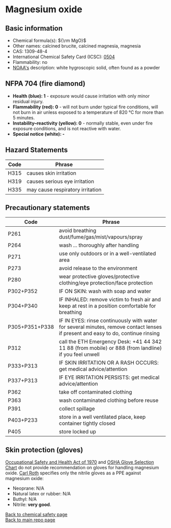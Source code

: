 # Magnesium oxide

## Basic information

- Chemical formula(s): ${\rm MgO}$
- Other names: calcined brucite, calcined magnesia, magnesia
- CAS: 1309-48-4
- International Chemical Safety Card (ICSC): [0504](https://inchem.org/documents/icsc/icsc/eics0504.htm)
- Flammability: no
- [NOAA's](https://cameochemicals.noaa.gov/chemical/6945) description: white hygroscopic solid, often found as a powder

## NFPA 704 (fire diamond)

- **Health (blue): 1** - exposure would cause irritation with only minor residual injury.
- **Flammability (red): 0** - will not burn under typical fire conditions, will not burn in air unless exposed to a temperature of 820 °C for more than 5 minutes.
- **Instability–reactivity (yellow): 0** - normally stable, even under fire exposure conditions, and is not reactive with water.
- **Special notice (white): -**

## Hazard Statements

| Code | Phrase                           |
| ---- | -------------------------------- |
| H315 | causes skin irritation           |
| H319 | causes serious eye irritation    |
| H335 | may cause respiratory irritation |

## Precautionary statements

| Code           | Phrase                                                                                                                           |
| -------------- | -------------------------------------------------------------------------------------------------------------------------------- |
| P261           | avoid breathing dust/fume/gas/mist/vapours/spray                                                                                 |
| P264           | wash ... thoroughly after handling                                                                                               |
| P271           | use only outdoors or in a well-ventilated area                                                                                   |
| P273           | avoid release to the environment                                                                                                 |
| P280           | wear protective gloves/protective clothing/eye protection/face protection                                                        |
| P302+P352      | IF ON SKIN: wash with soap and water                                                                                             |
| P304+P340      | IF INHALED: remove victim to fresh air and keep at rest in a position comfortable for breathing                                  |
| P305+P351+P338 | IF IN EYES: rinse continuously with water for several minutes, remove contact lenses if present and easy to do, continue rinsing |
| P312           | call the ETH Emergency Desk: +41 44 342 11 88 (from mobile) or 888 (from landline) if you feel unwell                            |
| P333+P313      | IF SKIN IRRITATION OR A RASH OCCURS: get medical advice/attention                                                                |
| P337+P313      | IF EYE IRRITATION PERSISTS: get medical advice/attention                                                                         |
| P362           | take off contaminated clothing                                                                                                   |
| P363           | wash contaminated clothing before reuse                                                                                          |
| P391           | collect spillage                                                                                                                 |
| P403+P233      | store in a well ventilated place, keep container tightly closed                                                                  |
| P405           | store locked up                                                                                                                  |

## Skin protection (gloves)

[Occupational Safety and Health Act of 1970](https://www.osha.gov/sites/default/files/publications/osha3151.pdf) and [OSHA Glove Selection Chart](https://safety.fsu.edu/safety_manual/OSHA%20Glove%20Selection%20Chart.pdf) do not provide recommendation on gloves for handling magnesium oxide. [Carl Roth](https://www.carlroth.com/medias/SDB-8280-IE-EN.pdf?context=bWFzdGVyfHNlY3VyaXR5RGF0YXNoZWV0c3wyMTY3NDZ8YXBwbGljYXRpb24vcGRmfHNlY3VyaXR5RGF0YXNoZWV0cy9oYmMvaDc3LzkwODI5NDk5NTk3MTAucGRmfDVhYzg2NGYyZjBmODczMTg1MzhkZDFiZDllZWU5MWJiOWE2ZTk2YjBkYTNjMjQ2ZGI2ZGJkNDFkM2UyOWMwZTU) specifies only the nitrile gloves as a PPE against magnesium oxide:

- Neoprane: N/A
- Natural latex or rubber: N/A
- Buthyl: N/A
- Nitrile: **very good**.

[Back to chemical safety page](https://github.com/Global-Health-Engineering/group-safety/tree/main/02-chemical-safety)  
[Back to main repo page](https://github.com/Global-Health-Engineering/group-safety)
